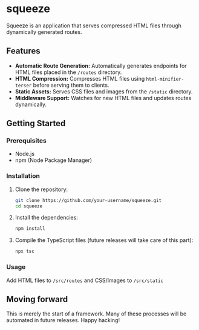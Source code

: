 # squeeze
Squeeze is an application that serves compressed HTML files through dynamically generated routes.

## Features

- **Automatic Route Generation:** Automatically generates endpoints for HTML files placed in the `/routes` directory.
- **HTML Compression:** Compresses HTML files using `html-minifier-terser` before serving them to clients.
- **Static Assets:** Serves CSS files and images from the `/static` directory.
- **Middleware Support:** Watches for new HTML files and updates routes dynamically.

## Getting Started

### Prerequisites

- Node.js
- npm (Node Package Manager)

### Installation

1. Clone the repository:

   ```bash
   git clone https://github.com/your-username/squeeze.git
   cd squeeze

2. Install the dependencies:

   ```bash
   npm install

3. Compile the TypeScript files (future releases will take care of this part):

   ```bash
   npx tsc

### Usage

Add HTML files to `/src/routes` and CSS/Images to `/src/static`

## Moving forward
This is merely the start of a framework. Many of these processes will be automated in future releases. Happy hacking!

